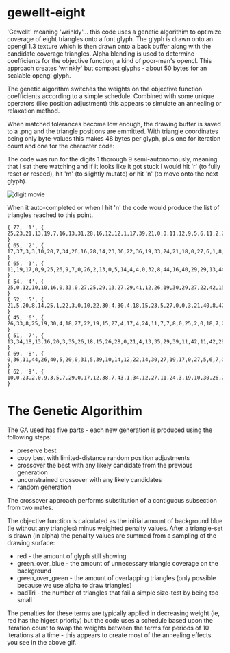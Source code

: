 # gewellt-eight

'Gewellt' meaning 'wrinkly'... this code uses a genetic algorithim to optimize coverage of eight triangles
onto a font glyph. The glyph is drawn onto an opengl 1.3 texture which is then drawn onto a back buffer along with 
the candidate coverage triangles. Alpha blending is used to determine coefficients for the objective function; a kind of
poor-man's opencl. This approach creates 'wrinkly' but compact glyphs - about 50 bytes for an scalable opengl glyph.

The genetic algorithm switches the weights on the objective function coefficients according to a simple
schedule. Combined with some unique operators (like position adjustment) this appears to simulate an
annealing or relaxation method.

When matched tolerances become low enough, the drawing buffer is saved to a .png and the triangle positions are
emmitted. With triangle coordinates being only byte-values this makes 48 bytes per glyph, plus one for
iteration count and one for the character code:

The code was run for the digits 1 thorough 9 semi-autonomously, meaning that I sat there watching and if it looks
like it got stuck I would hit 'r' (to fully reset or reseed), hit 'm' (to slightly mutate) or hit 'n' (to
move onto the next glyph). 

![digit movie](https://github.com/orthopteroid/gewellt-eight/blob/master/digits-8tri.gif?raw=true "digit movie")

When it auto-completed or when I hit 'n' the code would produce the list of triangles reached to this point.

```
{ 77, '1', { 25,23,21,13,19,7,16,13,31,28,16,12,12,1,17,39,21,0,0,11,12,9,5,6,11,2,28,13,25,11,31,41,18,34,0,41,10,2,13,17,11,7,14,21,27,9,15,20,} }
{ 65, '2', { 17,37,3,3,10,20,7,34,26,16,28,14,23,36,22,36,19,33,24,21,18,0,27,6,1,8,21,3,8,0,3,43,0,37,29,39,29,0,22,11,24,8,26,13,0,37,8,36,} }
{ 65, '3', { 11,19,17,0,9,25,26,9,7,0,26,2,13,0,5,14,4,4,0,32,8,44,16,40,29,29,13,44,28,38,13,33,15,35,26,44,28,30,17,18,11,21,27,5,18,21,27,17,} }
{ 54, '4', { 25,0,12,10,10,16,0,33,0,27,25,29,13,27,29,41,12,26,19,30,29,27,22,42,15,34,26,0,22,12,21,0,19,33,26,21,16,9,6,28,1,26,21,29,4,41,24,27,} }
{ 52, '5', { 21,5,20,8,14,25,1,22,3,0,10,22,30,4,30,4,18,15,23,5,27,0,0,3,21,40,8,42,0,33,26,15,21,43,29,32,8,16,27,25,22,16,8,32,0,19,9,34,} }
{ 45, '6', { 26,33,8,25,19,30,4,18,27,22,19,15,27,4,17,4,24,11,7,7,8,0,25,2,0,18,7,2,4,43,26,34,9,41,21,42,25,40,20,17,29,28,4,38,10,42,6,31,} }
{ 51, '7', { 13,34,18,13,16,20,3,35,26,18,15,26,28,0,21,4,13,35,29,39,11,42,11,42,29,6,8,27,21,14,4,0,0,4,24,4,12,42,7,38,17,13,6,31,6,30,4,21,} }
{ 69, '8', { 0,36,11,44,26,40,5,20,0,31,5,39,10,14,12,22,14,30,27,19,17,0,27,5,6,7,0,13,8,21,30,35,22,13,23,40,7,1,0,10,22,1,9,17,23,20,5,25,} }
{ 62, '9', { 10,0,23,2,0,9,3,5,7,29,0,17,12,38,7,43,1,34,12,27,11,24,3,19,10,30,26,22,14,24,24,36,7,41,17,44,16,33,0,15,24,42,22,3,25,39,29,19,} }
```

# The Genetic Algorithim

The GA used has five parts - each new generation is produced using the following steps:

* preserve best 
* copy best with limited-distance random position adjustments
* crossover the best with any likely candidate from the previous generation
* unconstrained crossover with any likely candidates
* random generation

The crossover approach performs substitution of a contiguous subsection from two mates.

The objective function is calculated as the initial amount of background blue (ie without any triangles) minus
weighted penalty values. After a triangle-set is drawn (in alpha) the penality values are summed from
a sampling of the drawing surface:

* red - the amount of glyph still showing
* green_over_blue - the amount of unnecessary triangle coverage on the background
* green_over_green - the amount of overlapping triangles (only possible because we use alpha to draw triangles)
* badTri - the number of triangles that fail a simple size-test by being too small

The penalties for these terms are typically applied in decreasing weight (ie, red has the higest priority) but
the code uses a schedule based upon the iteration count to swap the weights between the terms for periods
of 10 iterations at a time - this appears to create most of the annealing effects you see in the above gif.
